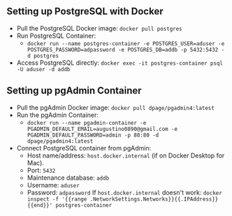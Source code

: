 ## Setting up PostgreSQL with Docker
- Pull the PostgreSQL Docker image: `docker pull postgres`
- Run PostgreSQL Container:
    - `docker run --name postgres-container -e POSTGRES_USER=aduser -e POSTGRES_PASSWORD=adpassword -e POSTGRES_DB=addb -p 5432:5432 -d postgres`
- Access PostgreSQL directly: `docker exec -it postgres-container psql -U aduser -d addb`

## Setting up pgAdmin Container
- Pull the pgAdmin Docker image: `docker pull dpage/pgadmin4:latest`
- Run the pgAdmin Container:
    - `docker run --name pgadmin-container -e PGADMIN_DEFAULT_EMAIL=augustino0890@gmail.com -e PGADMIN_DEFAULT_PASSWORD=admin -p 80:80 -d dpage/pgadmin4:latest`
- Connect PostgreSQL container from pgAdmin:
    - Host name/address: `host.docker.internal` (if on Docker Desktop for Mac).
    - Port: `5432`
    - Maintenance database: `addb`
    - Username: `aduser`
    - Password: `adpassword`
If `host.docker.internal` doesn't work: `docker inspect -f '{{range .NetworkSettings.Networks}}{{.IPAddress}}{{end}}' postgres-container`